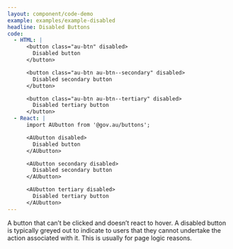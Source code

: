 ```yaml
---
layout: component/code-demo
example: examples/example-disabled
headline: Disabled Buttons
code:
  - HTML: |
      <button class="au-btn" disabled>
        Disabled button
      </button>

      <button class="au-btn au-btn--secondary" disabled>
        Disabled secondary button
      </button>

      <button class="au-btn au-btn--tertiary" disabled>
        Disabled tertiary button
      </button>
  - React: |
      import AUbutton from '@gov.au/buttons';

      <AUbutton disabled>
        Disabled button
      </AUbutton>

      <AUbutton secondary disabled>
        Disabled secondary button
      </AUbutton>

      <AUbutton tertiary disabled>
        Disabled tertiary button
      </AUbutton>
---
```


A button that can’t be clicked and doesn’t react to hover. A disabled button is typically greyed out to indicate to users that they cannot undertake the action
associated with it. This is usually for page logic reasons.

